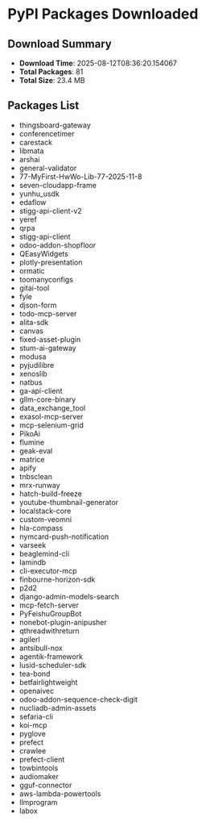 # PyPI Packages Downloaded

## Download Summary
- **Download Time**: 2025-08-12T08:36:20.154067
- **Total Packages**: 81
- **Total Size**: 23.4 MB

## Packages List
- thingsboard-gateway
- conferencetimer
- carestack
- libmata
- arshai
- general-validator
- 77-MyFirst-HwWo-Lib-77-2025-11-8
- seven-cloudapp-frame
- yunhu_usdk
- edaflow
- stigg-api-client-v2
- yeref
- qrpa
- stigg-api-client
- odoo-addon-shopfloor
- QEasyWidgets
- plotly-presentation
- ormatic
- toomanyconfigs
- gitai-tool
- fyle
- djson-form
- todo-mcp-server
- alita-sdk
- canvas
- fixed-asset-plugin
- stum-ai-gateway
- modusa
- pyjudilibre
- xenoslib
- natbus
- ga-api-client
- gllm-core-binary
- data_exchange_tool
- exasol-mcp-server
- mcp-selenium-grid
- PikoAi
- flumine
- geak-eval
- matrice
- apify
- tnbsclean
- mrx-runway
- hatch-build-freeze
- youtube-thumbnail-generator
- localstack-core
- custom-veomni
- hla-compass
- nymcard-push-notification
- varseek
- beaglemind-cli
- lamindb
- cli-executor-mcp
- finbourne-horizon-sdk
- p2d2
- django-admin-models-search
- mcp-fetch-server
- PyFeishuGroupBot
- nonebot-plugin-anipusher
- qthreadwithreturn
- agilerl
- antsibull-nox
- agentik-framework
- lusid-scheduler-sdk
- tea-bond
- betfairlightweight
- openaivec
- odoo-addon-sequence-check-digit
- nucliadb-admin-assets
- sefaria-cli
- koi-mcp
- pyglove
- prefect
- crawlee
- prefect-client
- towbintools
- audiomaker
- gguf-connector
- aws-lambda-powertools
- llmprogram
- labox
